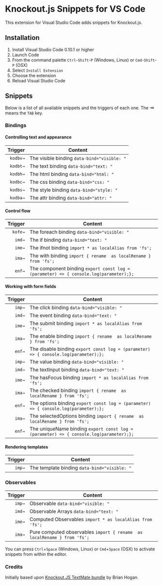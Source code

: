 # Knockout.js Snippets for VS Code

This extension for Visual Studio Code adds snippets for Knockout.js.

<!-- ![Use Extension](images/use-extension.gif) -->

## Installation

1. Install Visual Studio Code 0.10.1 or higher
2. Launch Code
3. From the command palette `Ctrl`-`Shift`-`P` (Windows, Linux) or `Cmd`-`Shift`-`P` (OSX)
4. Select `Install Extension`
5. Choose the extension
6. Reload Visual Studio Code

<!-- ![Install Extension](images/install-extension.gif) -->

## Snippets

Below is a list of all available snippets and the triggers of each one. The **⇥** means the `TAB` key.

### Bindings

#### Controlling text and appearance
| Trigger  | Content |
| -------: | ------- |
| `kodbv→`   | The visible binding	`data-bind="visible: "`|
| `kodbt→`   | The text binding 	`data-bind="text: "` |
| `kodbh→`   | The html binding 	`data-bind="html: "` |
| `kodbc→`   | The css binding 		`data-bind="css: "` |
| `kodbs→`   | The style binding 	`data-bind="style: "` |
| `kodba→`   | The attr binding 	`data-bind="attr: "` |

#### Control flow
| Trigger  | Content |
| -------: | ------- |
| `kofe→`   | The foreach binding `data-bind="visible: "`|
| `imd→`   | The if binding  `data-bind="text: "` |
| `ime→`   | The ifnot binding `import * as localAlias from 'fs';` |
| `ima→`   | The with binding `import { rename  as localRename } from 'fs';` |
| `enf→`   | The component binding `export const log = (parameter) => { console.log(parameter);};` |

#### Working with form fields
| Trigger  | Content |
| -------: | ------- |
| `imp→`   | The click binding `data-bind="visible: "`|
| `imd→`   | The event binding  `data-bind="text: "` |
| `ime→`   | The submit binding `import * as localAlias from 'fs';` |
| `ima→`   | The enable binding `import { rename  as localRename } from 'fs';` |
| `enf→`   | The disable binding `export const log = (parameter) => { console.log(parameter);};` |
| `imp→`   | The value binding `data-bind="visible: "`|
| `imd→`   | The textInput binding  `data-bind="text: "` |
| `ime→`   | The hasFocus binding `import * as localAlias from 'fs';` |
| `ima→`   | The checked binding `import { rename  as localRename } from 'fs';` |
| `enf→`   | The options binding `export const log = (parameter) => { console.log(parameter);};` |
| `ima→`   | The selectedOptions binding `import { rename  as localRename } from 'fs';` |
| `enf→`   | The uniqueName binding `export const log = (parameter) => { console.log(parameter);};` |

#### Rendering templates
| Trigger  | Content |
| -------: | ------- |
| `imp→`   | The template binding `data-bind="visible: "`|

### Observables

| Trigger  | Content |
| -------: | ------- |
| `imp→`   | Observable `data-bind="visible: "`|
| `imd→`   | Observable Arrays  `data-bind="text: "` |
| `ime→`   | Computed Observables `import * as localAlias from 'fs';` |
| `ima→`   | Pure computed observables `import { rename  as localRename } from 'fs';` |

You can press `Ctrl`+`Space` (Windows, Linux) or `Cmd`+`Space` (OSX) to activate snippets from within the editor.

### Credits

Initially based upon [Knockout.JS TextMate bundle](https://github.com/napcs/knockout-tmbundle) by Brian Hogan.